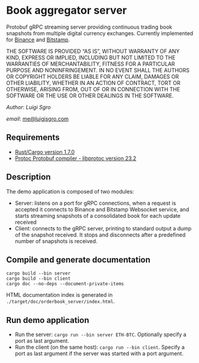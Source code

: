 # Book aggregator server
Protobuf gRPC streaming server providing continuous trading book snapshots
from multiple digital currency exchanges.
Currently implemented for [Binance](https://binance.com) and [Bitstamp](https://bitstamp.net).

THE SOFTWARE IS PROVIDED “AS IS”, WITHOUT WARRANTY OF ANY KIND, EXPRESS OR IMPLIED, INCLUDING BUT NOT LIMITED TO THE
WARRANTIES OF MERCHANTABILITY, FITNESS FOR A PARTICULAR PURPOSE AND NONINFRINGEMENT. IN NO EVENT SHALL THE AUTHORS OR
COPYRIGHT HOLDERS BE LIABLE FOR ANY CLAIM, DAMAGES OR OTHER LIABILITY, WHETHER IN AN ACTION OF CONTRACT, TORT OR
OTHERWISE, ARISING FROM, OUT OF OR IN CONNECTION WITH THE SOFTWARE OR THE USE OR OTHER DEALINGS IN THE SOFTWARE.

_Author_: _Luigi Sgro_

_email_: [me@luigisgro.com](mailto:me@luigisgro.com)

## Requirements
* [Rust/Cargo version 1.7.0](https://www.rust-lang.org/tools/install)
* [Protoc Protobuf compiler - libprotoc version 23.2](https://github.com/protocolbuffers/protobuf/releases)

## Description
The demo application is composed of two modules:
* Server: listens on a port for gRPC connections, when a request is accepted
it connects to Binance and Bitstamp Websocket service, and starts
streaming snapshots of a consolidated book for each update received
* Client: connects to the gRPC server, printing to standard
output a dump of the snapshot received. It stops and disconnects
after a predefined number of snapshots is received.

## Compile and generate documentation
```shell
cargo build --bin server
cargo build --bin client
cargo doc --no-deps --document-private-items
```
HTML documentation index is generated in `./target/doc/orderbook_server/index.html`.

## Run demo application
* Run the server: `cargo run --bin server ETH-BTC`.
Optionally specify a port as last argument.
* Run the client (on the same host): `cargo run --bin client`.
Specify a port as last argument if the server was started with a port argument.
